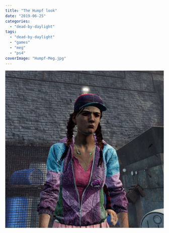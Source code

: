 ```yaml
---
title: "The Humpf look"
date: "2019-06-25"
categories: 
  - "dead-by-daylight"
tags: 
  - "dead-by-daylight"
  - "games"
  - "meg"
  - "ps4"
coverImage: "Humpf-Meg.jpg"
---
```


[![](images/Humpf-Meg.jpg)](https://davidpeach.co.uk/wp-content/uploads/2019/06/Humpf-Meg.jpg)
